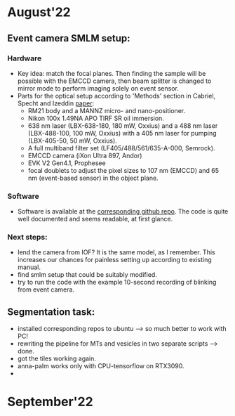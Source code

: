 # August'22
## Event camera SMLM setup:
### Hardware
* Key idea: match the focal planes. Then finding the sample will be possible with the EMCCD camera, then beam splitter is changed to mirror mode to perform imaging solely on event sensor.
* Parts for the optical setup according to 'Methods' section in Cabriel, Specht and Izeddin [paper](https://doi.org/10.1101/2022.07.22.501162):
  *  RM21 body and a MANNZ micro- and nano-positioner. 
  *  Nikon 100x 1.49NA APO TIRF SR oil immersion. 
  *  638 nm laser (LBX-638-180, 180 mW, Oxxius) and a 488 nm
 laser (LBX-488-100, 100 mW, Oxxius) with a 405 nm laser for pumping (LBX-405-50, 50 mW, Oxxius).
  * A full multiband filter set (LF405/488/561/635-A-000, Semrock).
  * EMCCD camera (iXon Ultra 897, Andor)
  * EVK V2 Gen4.1, Prophesee
  * focal doublets to adjust the pixel sizes to 107 nm (EMCCD) and 65 nm (event-based sensor) in the object plane.
  
### Software
* Software is available at the [corresponding github repo](https://github.com/Clement-Cabriel/Evb-SMLM). The code is quite well documented and seems readable, at first glance.

### Next steps:
* lend the camera from IOF? It is the same model, as I remember. This increases our chances for painless setting up according to existing manual.
* find smlm setup that could be suitably modified.
* try to run the code with the example 10-second recording of blinking from event camera.

## Segmentation task:
* installed corresponding repos to ubuntu --> so much better to work with PC!
* rewriting the pipeline for MTs and vesicles in two separate scripts --> done.
* got the tiles working again.
* anna-palm works only with CPU-tensorflow on RTX3090.
* 

# September'22
